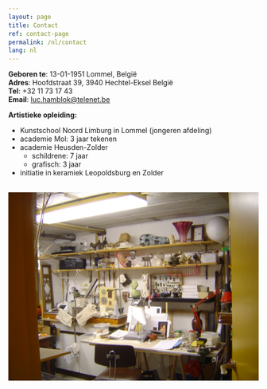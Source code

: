 ```yaml
---
layout: page
title: Contact
ref: contact-page
permalink: /nl/contact
lang: nl
---
```


**Geboren te**: 13-01-1951 Lommel, België  
**Adres**: Hoofdstraat 39, 3940 Hechtel-Eksel België  
**Tel**: +32 11 73 17 43  
**Email**: [luc.hamblok@telenet.be](mailto:luc.hamblok@telenet.be)  

**Artistieke opleiding:**
- Kunstschool Noord Limburg in Lommel (jongeren afdeling)
- academie Mol: 3 jaar tekenen
- academie Heusden-Zolder
  - schildrene: 7 jaar
  - grafisch: 3 jaar
- initiatie in keramiek Leopoldsburg en Zolder

<br>

<img src="/assets/DSC08551.jpg" width="550" alt="Luc Hamblok" title="Luc Hamblok" align="left"> 
